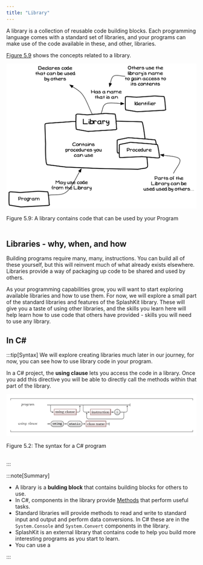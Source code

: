 ```yaml
---
title: "Library"
---
```


A library is a collection of reusable code building blocks. Each programming language comes with a standard set of libraries, and your programs can make use of the code available in these, and other, libraries.

[Figure 5.9](#FigureLibrary) shows the concepts related to a library.

<a id="FigureLibrary"></a>

![Figure 5.9 A library contains code that can be used by your Program](./images/program-creation/Library.png "A library contains code that can be used by your Program")
<div class="caption"><span class="caption-figure-nbr">Figure 5.9: </span>A library contains code that can be used by your Program</div><br/>

## Libraries - why, when, and how

Building programs require many, many, instructions. You can build all of these yourself, but this will reinvent much of what already exists elsewhere. Libraries provide a way of packaging up code to be shared and used by others.

As your programming capabilities grow, you will want to start exploring available libraries and how to use them. For now, we will explore a small part of the standard libraries and features of the SplashKit library. These will give you a taste of using other libraries, and the skills you learn here will help learn how to use code that others have provided - skills you will need to use any library.

## In C#

:::tip[Syntax]
We will explore creating libraries much later in our journey, for now, you can see how to use library code in your program.

In a C# project, the **using clause** lets you access the code in a library. Once you add this directive you will be able to directly call the methods within that part of the library.

<a id="FigureProgramSyntax"></a>

![Figure 5.2 The syntax for a C# program.](./images/program.png "The syntax for a C# program")
<div class="caption"><span class="caption-figure-nbr">Figure 5.2: </span>The syntax for a C# program</div><br/>

:::


:::note[Summary]

- A library is a **bulding block** that contains building blocks for others to use.
- In C#, components in the library provide [Methods](../03-method) that perform useful tasks.
- Standard libraries will provide methods to read and write to standard input and output and perform data conversions. In C# these are in the `System.Console` and `System.Convert` components in the library.
- SplashKit is an external library that contains code to help you build more interesting programs as you start to learn.
- You can use a 

:::